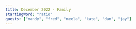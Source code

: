```yaml
---
title: December 2022 - Family
startingWord: "ratio"
guests: ["mandy", "fred", "neela", "kate", "dan", "jay"]
---
```

